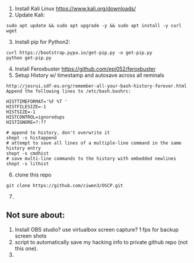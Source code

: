 1. Install Kali Linux https://www.kali.org/downloads/
2. Update Kali: 
```
sudo apt update && sudo apt upgrade -y && sudo apt install -y curl wget
```
3. Install pip for Python2: 
```
curl https://bootstrap.pypa.io/get-pip.py -o get-pip.py
python get-pip.py
```
4. Install Feroxbuster https://github.com/epi052/feroxbuster
5. Setup History w/ timestamp and autosave across all reminals
```
http://jesrui.sdf-eu.org/remember-all-your-bash-history-forever.html
Append the following lines to /etc/bash.bashrc:

HISTTIMEFORMAT='%F %T '
HISTFILESIZE=-1
HISTSIZE=-1
HISTCONTROL=ignoredups
HISTIGNORE=?:??

# append to history, don't overwrite it
shopt -s histappend                 
# attempt to save all lines of a multiple-line command in the same history entry
shopt -s cmdhist
# save multi-line commands to the history with embedded newlines
shopt -s lithist
```
6. clone this repo 
```
git clone https://github.com/ciwen3/OSCP.git
```
7. 



## Not sure about:
1. Install OBS studio? use virtualbox screen capture? 1 fps for backup screen shots
2. script to automatically save my hacking info to private github repo (not this one). 
3. 

